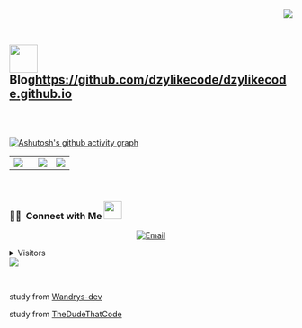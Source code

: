 
<img align="right" src="https://readme-typing-svg.herokuapp.com?font=Open+Sans&color=F77676&width=1000&lines=Welcome+to+Visit+LaDzy+Github">

<br>
<br>

<h2><img src="https://media.giphy.com/media/12oufCB0MyZ1Go/giphy.gif" width="50">Blog<a href="https://github.com/dzylikecode/dzylikecode.github.io">https://github.com/dzylikecode/dzylikecode.github.io</a></h2>

<br>
<br>

[![Ashutosh's github activity graph](https://activity-graph.herokuapp.com/graph?username=dzylikecode&theme=react-dark)](https://github.com/dzylikecode/github-readme-activity-graph)


<!-- <img align="right" src="https://github-readme-stats.vercel.app/api?username=dzylikecode&show_icons=true&icon_color=CE1D2D&text_color=718096&bg_color=ffffff&hide_title=true" /> -->

<table width="100%"> 
  <tr>
    <td width="40%">
      <img src="https://github-readme-stats.vercel.app/api?username=dzylikecode&show_icons=true&theme=algolia">
    </td>
    <td width="30%">
      <img src="https://github-readme-stats-eight-theta.vercel.app/api/top-langs/?username=dzylikecode&layout=compact&langs_count=8&theme=algolia">
    </td>
    <td width="30%">
      <img src="https://github-readme-stats.vercel.app/api/top-langs?username=dzylikecode&amp;langs_count=8&amp;theme=algolia">
    </td>
  </tr>
</table>

<br/>


<h3> 🤝🏻 &nbsp;Connect with Me <img src="https://github.com/TheDudeThatCode/TheDudeThatCode/blob/master/Assets/Handshake.gif" height="32px"> </h3>

<p align="center">
<a href="mailto:MathBeWithCode@gmail.com"><img alt="Email" src="https://img.shields.io/badge/Email-MathBeWithCode@gmail.com-blue?style=flat-square&logo=gmail"></a>
</p>

<p align="center"> 
  <details><summary>Visitors</summary> 
  <a href="https://github.com/jwenjian/visitor-count-badge">tutorial 1</a>
  <br>
    <a href="https://qchaha.github.io/2018/09/19/homepageStatistics.html">tutorial 2</a>
</details>
  <img src="https://profile-counter.glitch.me/dzylikecode/count.svg" />
</p>


<br>

study from [Wandrys-dev](https://github.com/Wandrys-dev/Wandrys-dev)

study from [TheDudeThatCode](https://github.com/TheDudeThatCode/TheDudeThatCode)